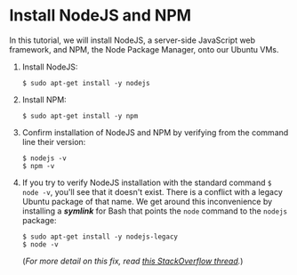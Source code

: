 # Install NodeJS and NPM
In this tutorial, we will install NodeJS, a server-side JavaScript web framework, and NPM, the Node Package Manager, onto our Ubuntu VMs.

1. Install NodeJS:
   ```
   $ sudo apt-get install -y nodejs
   ```

2. Install NPM:
   ```
   $ sudo apt-get install -y npm
   ```

3. Confirm installation of NodeJS and NPM by verifying from the command line their version:
   ```
   $ nodejs -v
   $ npm -v
   ```

4. If you try to verify NodeJS installation with the standard command ```$ node -v```, you'll see that it doesn't exist. There is a conflict with a legacy Ubuntu package of that name. We get around this inconvenience by installing a ***symlink*** for Bash that points the ```node``` command to the ```nodejs``` package:
   ```
   $ sudo apt-get install -y nodejs-legacy
   $ node -v
   ```

   (*For more detail on this fix, read [this StackOverflow thread](http://stackoverflow.com/questions/21168141/can-not-install-packages-using-node-package-manager-in-ubuntu).*)

